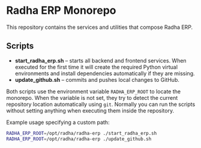 # Radha ERP Monorepo

This repository contains the services and utilities that compose Radha ERP.

## Scripts

- **start_radha_erp.sh** – starts all backend and frontend services. When executed for the first time it will create the required Python virtual environments and install dependencies automatically if they are missing.
- **update_github.sh** – commits and pushes local changes to GitHub.

Both scripts use the environment variable `RADHA_ERP_ROOT` to locate the
monorepo. When the variable is not set, they try to detect the current
repository location automatically using `git`. Normally you can run the
scripts without setting anything when executing them inside the repository.

Example usage specifying a custom path:

```bash
RADHA_ERP_ROOT=/opt/radha/radha-erp ./start_radha_erp.sh
RADHA_ERP_ROOT=/opt/radha/radha-erp ./update_github.sh
```
